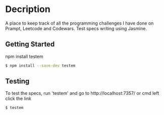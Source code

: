 # Decription
A place to keep track of all the programming challenges I have done on Prampt, Leetcode and Codewars.
Test specs writing using Jasmine.

## Getting Started
npm install testem
```sh
$ npm install --save-dev testem
```
## Testing
To test the specs, run 'testem' and go to http://localhost:7357/ 
or cmd left click the link
```sh
$ testem
```
